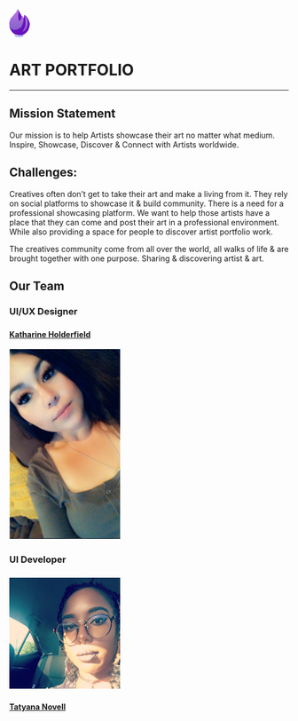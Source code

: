 ![art_brush_logo](img/small-logo.png) <h1>ART PORTFOLIO</h1>
- - - - 
<h2>Mission Statement</h2>
Our mission is to help Artists showcase their art no matter what medium. 
Inspire, Showcase, Discover & Connect with Artists worldwide.


<h2>Challenges:</h2>
Creatives often don’t get to take their art and make a living from it. They rely on social platforms to showcase it & build community. There is a need for a professional showcasing platform. We want to help those artists have a place that they can come and post their art in a professional environment. While also providing a space for people to discover artist portfolio work.
 
The creatives community come from all over the world, all walks of life & are brought together with one purpose. Sharing & discovering artist & art.

<h2>Our Team</h2>

<h3>UI/UX Designer<h3>

[<h4>Katharine Holderfield</h4>](https://www.linkedin.com/in/katharineashley/)
 
<img src="img/ash.png" width="200px" alt='Ashes Holderfeild'/>



<h3>UI Developer<h3>
<img src="img/taty.jpg" width="200px"/>

[<h4>Tatyana Novell</h4>](https://www.linkedin.com/in/tatyana-novell-b0168bb1/)

